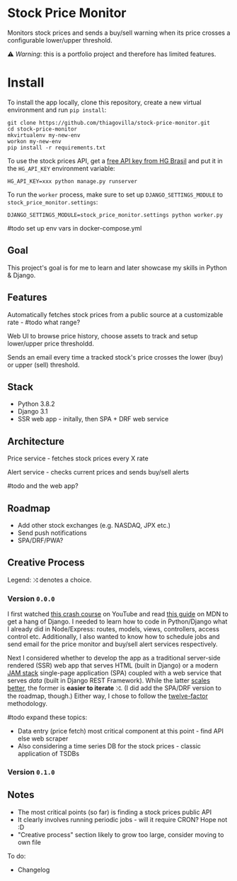 # Stock Price Monitor

Monitors stock prices and sends a buy/sell warning when its price crosses a configurable lower/upper threshold.

⚠️ _Warning_: this is a portfolio project and therefore has limited features.

# Install

To install the app locally, clone this repository, create a new virtual environment and run `pip install`:

```shell
git clone https://github.com/thiagovilla/stock-price-monitor.git
cd stock-price-monitor
mkvirtualenv my-new-env
workon my-new-env
pip install -r requirements.txt
```

To use the stock prices API, get a [free API key from HG Brasil](https://console.hgbrasil.com/keys/new) and put it in the `HG_API_KEY` environment variable:

```shell
HG_API_KEY=xxx python manage.py runserver
```

To run the `worker` process, make sure to set up `DJANGO_SETTINGS_MODULE` to `stock_price_monitor.settings`:

```shell
DJANGO_SETTINGS_MODULE=stock_price_monitor.settings python worker.py
```

#todo set up env vars in docker-compose.yml

## Goal

This project's goal is for me to learn and later showcase my skills in Python & Django.

## Features

Automatically fetches stock prices from a public source at a customizable rate - #todo what range?

Web UI to browse price history, choose assets to track and setup lower/upper price thresholdd.

Sends an email every time a tracked stock's price crosses the lower (buy) or upper (sell) threshold.

## Stack

- Python 3.8.2
- Django 3.1
- SSR web app - initally, then SPA + DRF web service

## Architecture

Price service - fetches stock prices every X rate

Alert service - checks current prices and sends buy/sell alerts

#todo and the web app?

## Roadmap

- Add other stock exchanges (e.g. NASDAQ, JPX etc.)
- Send push notifications
- SPA/DRF/PWA?

## Creative Process

Legend: ⤨ denotes a choice.

### Version `0.0.0`

I first watched [this crash course](https://www.youtube.com/playlist?list=PL-51WBLyFTg2vW-_6XBoUpE7vpmoR3ztO) on YouTube and read [this guide](https://developer.mozilla.org/en-US/docs/Learn/Server-side/Django) on MDN to get a hang of Django. I needed to learn how to code in Python/Django what I already did in Node/Express: routes, models, views, controllers, access control etc. Additionally, I also wanted to know how to schedule jobs and send email for the price monitor and buy/sell alert services respectively.

Next I considered whether to develop the app as a traditional server-side rendered (SSR) web app that serves HTML (built in Django) or a modern [JAM stack](https://jamstack.org) single-page application (SPA) coupled with a web service that serves _data_ (built in Django REST Framework). While the latter [scales better](https://jamstack.org/why-jamstack), the former is **easier to iterate** ⤨. (I did add the SPA/DRF version to the roadmap, though.) Either way, I chose to follow the [twelve-factor](https://12factor.net) methodology.

#todo expand these topics:

- Data entry (price fetch) most critical component at this point - find API else web scraper
- Also considering a time series DB for the stock prices - classic application of TSDBs

### Version `0.1.0`

## Notes

- The most critical points (so far) is finding a stock prices public API
- It clearly involves running periodic jobs - will it require CRON? Hope not :D
- "Creative process" section likely to grow too large, consider moving to own file

To do:

- Changelog
